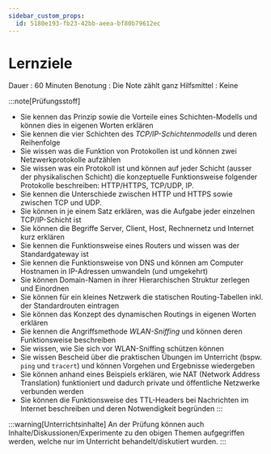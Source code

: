 ```yaml
---
sidebar_custom_props:
  id: 5180e193-fb23-42bb-aeea-bf80b79612ec
---
```

# Lernziele

Dauer
: 60 Minuten
Benotung
: Die Note zählt ganz
Hilfsmittel
: Keine

:::note[Prüfungsstoff]
- Sie kennen das Prinzip sowie die Vorteile eines Schichten-Modells und können dies in eigenen Worten erklären
- Sie kennen die vier Schichten des *TCP/IP-Schichtenmodells* und deren Reihenfolge
- Sie wissen was die Funktion von Protokollen ist und können zwei Netzwerkprotokolle aufzählen
- Sie wissen was ein Protokoll ist und können auf jeder Schicht (ausser der physikalischen Schicht) die konzeptuelle Funktionsweise folgender Protokolle beschreiben: HTTP/HTTPS, TCP/UDP, IP.
- Sie kennen die Unterschiede zwischen HTTP und HTTPS sowie zwischen TCP und UDP.
- Sie können in je einem Satz erklären, was die Aufgabe jeder einzelnen TCP/IP-Schicht ist
- Sie können die Begriffe Server, Client, Host, Rechnernetz und Internet kurz erklären
- Sie kennen die Funktionsweise eines Routers und wissen was der Standardgateway ist
- Sie kennen die Funktionsweise von DNS und können am Computer Hostnamen in IP-Adressen umwandeln (und umgekehrt)
- Sie können Domain-Namen in ihrer Hierarchischen Struktur zerlegen und Einordnen
- Sie können für ein kleines Netzwerk die statischen Routing-Tabellen inkl. der Standardrouten eintragen
- Sie können das Konzept des dynamischen Routings in eigenen Worten erklären
- Sie kennen die Angriffsmethode *WLAN-Sniffing* und können deren Funktionsweise beschreiben
- Sie wissen, wie Sie sich vor WLAN-Sniffing schützen können
- Sie wissen Bescheid über die praktischen Übungen im Unterricht (bspw. `ping` und `tracert`) und können Vorgehen und Ergebnisse wiedergeben
- Sie können anhand eines Beispiels erklären, wie NAT (Network Address Translation) funktioniert und dadurch private und öffentliche Netzwerke verbunden werden
- Sie können die Funktionsweise des TTL-Headers bei Nachrichten im Internet beschreiben und deren Notwendigkeit begründen
:::


:::warning[Unterrichtsinhalte]
An der Prüfung können auch Inhalte/Diskussionen/Experimente zu den obigen Themen aufgegriffen werden, welche nur im Unterricht behandelt/diskutiert wurden.
:::
